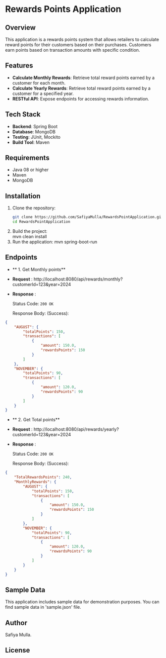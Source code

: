 # Rewards Points Application

## Overview

This application is a rewards points system that allows retailers to calculate reward points for their customers based on their purchases. Customers earn points based on transaction amounts with specific condition. 

## Features

- **Calculate Monthly Rewards**: Retrieve total reward points earned by a customer for each month.
- **Calculate Yearly Rewards**: Retrieve total reward points earned by a customer for a specified year.
- **RESTful API**: Expose endpoints for accessing rewards information.

## Tech Stack

- **Backend**: Spring Boot
- **Database**: MongoDB
- **Testing**: JUnit, Mockito
- **Build Tool**: Maven

## Requirements

- Java 08 or higher
- Maven
- MongoDB

## Installation

1. Clone the repository:
   ```bash
   git clone https://github.com/SafiyaMulla/RewardsPointApplication.git
   cd RewardsPointApplication
2. Build the project:   
   mvn clean install
3. Run the application:
   mvn spring-boot-run
     
## Endpoints

- ** 1. Get Monthly points**

- **Request** :
http://localhost:8080/api/rewards/monthly?customerId=123&year=2024

- **Response** :

  Status Code: `200 OK`
  
  Response Body: (Success):

```json
{
    "AUGUST": {
        "totalPoints": 150,
        "transactions": [
            {
                "amount": 150.0,
                "rewardsPoints": 150
            }
        ]
    },
    "NOVEMBER": {
        "totalPoints": 90,
        "transactions": [
            {
                "amount": 120.0,
                "rewardsPoints": 90
            }
        ]
    }
}
```
 

- ** 2. Get Total points**

- **Request** :
http://localhost:8080/api/rewards/yearly?customerId=123&year=2024

- **Response** :

  Status Code: `200 OK`
  
  Response Body: (Success):

```json
{
    "TotalRewardsPoints": 240,
    "MonthlyRewards": {
        "AUGUST": {
            "totalPoints": 150,
            "transactions": [
                {
                    "amount": 150.0,
                    "rewardsPoints": 150
                }
            ]
        },
        "NOVEMBER": {
            "totalPoints": 90,
            "transactions": [
                {
                    "amount": 120.0,
                    "rewardsPoints": 90
                }
            ]
        }
    }
}
```
 
 
## Sample Data
This application includes sample data for demonstration purposes. You can find sample data in 'sample.json' file.

## Author
Safiya Mulla.

## License

